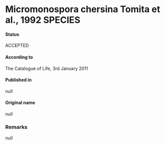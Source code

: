 # Micromonospora chersina Tomita et al., 1992 SPECIES

#### Status
ACCEPTED

#### According to
The Catalogue of Life, 3rd January 2011

#### Published in
null

#### Original name
null

### Remarks
null